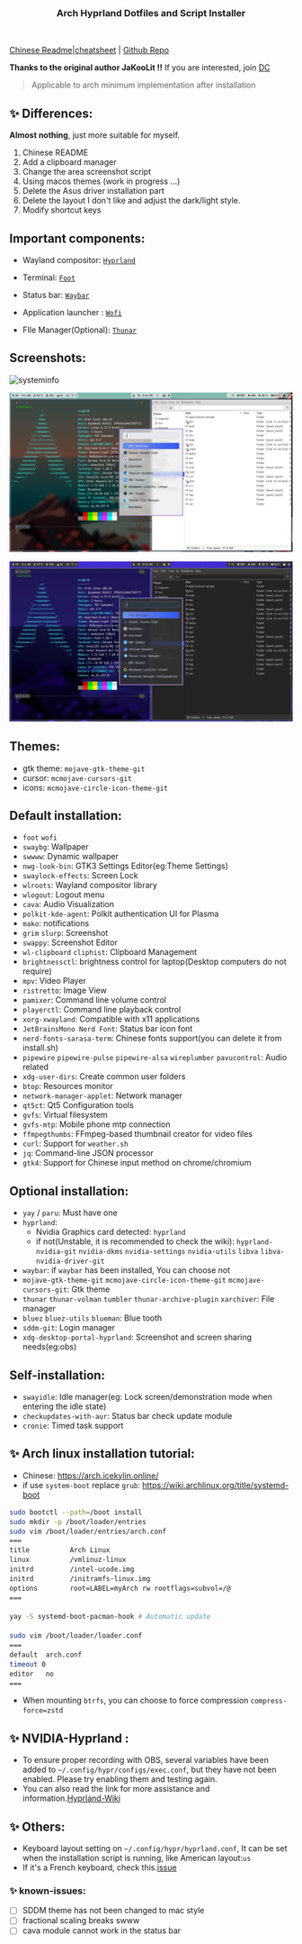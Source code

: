 <br>
<h3 align = "center"> Arch Hyprland Dotfiles and Script Installer </h3>
<br>

[Chinese Readme](README.md)|[cheatsheet](docs/cheatsheet_en.md) | [Github Repo](https://github.com/jqtmviyu/Hyprland-v2.1/tree/personal)


**Thanks to the original author JaKooLit !!**
If you are interested, join [DC](https://discord.gg/V2SJ92vbEN)

> Applicable to arch minimum implementation after installation

## ✨ Differences:

**Almost nothing**, just more suitable for myself.

1. Chinese README
1. Add a clipboard manager
1. Change the area screenshot script
1. Using macos themes (work in progress ...)
1. Delete the Asus driver installation part
1. Delete the layout I don't like and adjust the dark/light style.
1. Modify shortcut keys

## Important components:

- Wayland compositor: [`Hyprland`](https://github.com/hyprwm/Hyprland)
 
- Terminal: [`Foot`](https://github.com/r-c-f/foot)
 
- Status bar: [`Waybar`](https://github.com/Alexays/Waybar)
 
- Application launcher : [`Wofi`](https://hg.sr.ht/~scoopta/wofi)

- FIle Manager(Optional): [`Thunar`](https://docs.xfce.org/xfce/thunar/start)

## Screenshots:

![systeminfo](/static/screenshots/systeminfo.png)

![light-mode](/static/screenshots/light-mode.png)

![dark-mode](/static/screenshots/dark-mode.png)

## Themes:
-  gtk theme: `mojave-gtk-theme-git`
-  cursor: `mcmojave-cursors-git`
-  icons: `mcmojave-circle-icon-theme-git`

## Default installation:
- `foot` `wofi`
- `swaybg`: Wallpaper
- `swwww`: Dynamic wallpaper
- `nwg-look-bin`:  GTK3 Settings Editor(eg:Theme Settings)
- `swaylock-effects`: Screen Lock
- `wlroots`: Wayland compositor library
- `wlogout`: Logout menu
- `cava`: Audio Visualization
- `polkit-kde-agent`: Polkit authentication UI for Plasma
- `mako`: notifications
- `grim` `slurp`: Screenshot
- `swappy`: Screenshot Editor
- `wl-clipboard` `cliphist`: Clipboard Management
- `brightnessctl`: brightness control for laptop(Desktop computers do not require)
- `mpv`: Video Player
- `ristretto`: Image View
- `pamixer`: Command line volume control
- `playerctl`: Command line playback control
- `xorg-xwayland`: Compatible with x11 applications
- `JetBrainsMono Nerd Font`: Status bar icon font
- `nerd-fonts-sarasa-term`: Chinese fonts support(you can delete it from install.sh)
- `pipewire` `pipewire-pulse` `pipewire-alsa` `wireplumber` `pavucontrol`: Audio related
- `xdg-user-dirs`: Create common user folders
- `btop`: Resources monitor
- `network-manager-applet`: Network manager
- `qt5ct`: Qt5 Configuration tools
- `gvfs`: Virtual filesystem
- `gvfs-mtp`: Mobile phone mtp connection
- `ffmpegthumbs`: FFmpeg-based thumbnail creator for video files
- `curl`: Support for `weather.sh`
- `jq`: Command-line JSON processor
- `gtk4`: Support for Chinese input method on chrome/chromium 

## Optional installation:

- `yay` / `paru`: Must have one
- `hyprland`: 
    - Nvidia Graphics card detected: `hyprland`
    - if not(Unstable, it is recommended to check the wiki): `hyprland-nvidia-git` `nvidia-dkms` `nvidia-settings` `nvidia-utils` `libva` `libva-nvidia-driver-git`
- `waybar`: if `waybar` has been installed, You can choose not
- `mojave-gtk-theme-git` `mcmojave-circle-icon-theme-git` `mcmojave-cursors-git`: Gtk theme
- `thunar` `thunar-volman` `tumbler` `thunar-archive-plugin` `xarchiver`: File manager
- `bluez` `bluez-utils` `blueman`: Blue tooth
- `sddm-git`: Login manager
- `xdg-desktop-portal-hyprland`: Screenshot and screen sharing needs(eg:obs)

## Self-installation:

- `swayidle`: Idle manager(eg: Lock screen/demonstration mode when entering the idle state)
- `checkupdates-with-aur`: Status bar check update module
- `cronie`: Timed task support

## ✨ Arch linux installation tutorial:
- Chinese: https://arch.icekylin.online/
- if use `system-boot` replace `grub`: https://wiki.archlinux.org/title/systemd-boot

```sh
sudo bootctl --path=/boot install
sudo mkdir -p /boot/loader/entries
sudo vim /boot/loader/entries/arch.conf
===
title          Arch Linux
linux          /vmlinuz-linux
initrd         /intel-ucode.img
initrd         /initramfs-linux.img
options        root=LABEL=myArch rw rootflags=subvol=/@
===

yay -S systemd-boot-pacman-hook # Automatic update

sudo vim /boot/loader/loader.conf
===
default  arch.conf
timeout 0
editor   no
===
```

- When mounting `btrfs`, you can choose to force compression `compress-force=zstd`


## ✨ NVIDIA-Hyprland :
- To ensure proper recording with OBS, several variables have been added to `~/.config/hypr/configs/exec.conf`, but they have not been enabled. Please try enabling them and testing again.
- You can also read the link for more assistance and information.[Hyprland-Wiki](https://wiki.hyprland.org/)

## ✨ Others: 
- Keyboard layout setting on `~/.config/hypr/hyprland.conf`, It can be set when the installation script is running, like American layout:`us`
- If it's a French keyboard, check this.[issue](https://github.com/swaywm/sway/issues/1460?fbclid=IwAR1C8VcY_wWbGhXvT-5ApjJCQuJoJzhOVor6o5fdn0Nj1c6bD9JXoQAPQIg)

### ✨ known-issues:
- [ ] SDDM theme has not been changed to mac style
- [ ] fractional scaling breaks swww
- [ ] cava module cannot work in the status bar
